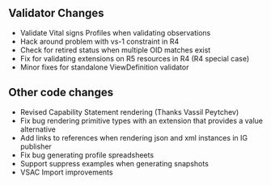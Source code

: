 ## Validator Changes

* Validate Vital signs Profiles when validating observations
* Hack around problem with vs-1 constraint in R4
* Check for retired status when multiple OID matches exist
* Fix for validating extensions on R5 resources in R4 (R4 special case)
* Minor fixes for standalone ViewDefinition validator

## Other code changes

* Revised Capability Statement rendering (Thanks Vassil Peytchev)
* Fix bug rendering primitive types with an extension that provides a value alternative
* Add links to references when rendering json and xml instances in IG publisher
* Fix bug generating profile spreadsheets
* Support suppress examples when generating snapshots
* VSAC Import improvements
